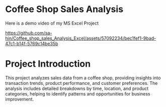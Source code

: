 # Coffee Shop Sales Analysis

Here is a demo video of my MS Excel Project

https://github.com/sa-hin/Coffee_shop_sales_Analysis_Excel/assets/57092234/bec1fef1-9bad-47c1-b14f-5769c14be35b 

# Project Introduction
This project analyzes sales data from a coffee shop, providing insights into transaction trends, product performance, and customer preferences. The analysis includes detailed breakdowns by time, location, and product categories, helping to identify patterns and opportunities for business improvement. 






